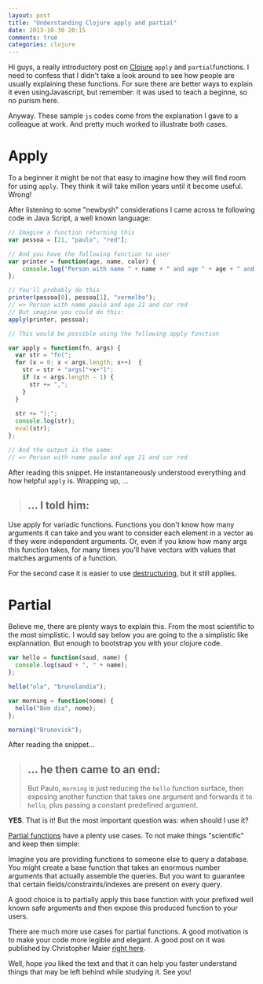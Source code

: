 ```yaml
---
layout: post
title: "Understanding Clojure apply and partial"
date: 2013-10-30 20:15
comments: true
categories: clojure
---
```


Hi guys, a really introductory post on [Clojure](http://clojure.org) `apply` and `partial`functions. I need to confess that I didn't take a look around to see how people are usually explaining these functions. For sure there are better ways to explain it even usingJavascript, but remember: it was used to teach a beginne, so no purism here.

Anyway. These sample `js` codes come from the explanation I gave to a colleague at work. And pretty much worked to illustrate both cases.

Apply
=====
To a beginner it might be not that easy to imagine how they will find room for using `apply`. They think it will take millon years until it become useful. Wrong!

After listening to some "newbysh" considerations I came across te following code in Java Script, a well known language:

```javascript
// Imagine a function returning this
var pessoa = [21, "paulo", "red"];

// And you have the following function to user
var printer = function(age, name, color) {
    console.log("Person with name " + name + " and age " + age + " and cor " + color);
};

// You'll probably do this
printer(pessoa[0], pessoa[1], "vermelho");
// => Person with name paulo and age 21 and cor red
// But imagine you could do this:
apply(printer, pessoa);

// This would be possible using the following apply function

var apply = function(fn, args) {
  var str = "fn(";
  for (x = 0; x < args.length; x++)  {
    str = str + "args["+x+"]";
    if (x < args.length - 1) {
      str += ",";
    }
  }
  
  str += ");";
  console.log(str);
  eval(str);
};

// And the output is the same:
// => Person with name paulo and age 21 and cor red
```
After reading this snippet. He instantaneously understood everything and how helpful `apply` is. Wrapping up, ...

> ## ... I told him:
Use apply for variadic functions. Functions you don't know how many arguments it can take and you want to consider each element in a vector as if they were independent arguments. Or, even if you know how many args this function takes, for many times you'll have vectors with values that matches arguments of a function.

For the second case it is easier to use [destructuring](http://clojure.org/special_forms#Special%20Forms--Binding%20Forms%20(Destructuring)), but it still applies.

Partial
=======
Believe me, there are plenty ways to explain this. From the most scientific to the most simplistic. I would say below you are going to the a simplistic like explannation. But enough to bootstrap you with your clojure code. 
    
``` javascript
var hello = function(saud, name) {
  console.log(saud + ", " + name);
};

hello("ola", "brunolandia");

var morning = function(nome) {
  hello("Bom dia", nome);
};

morning("Brunovisk");
```

After reading the snippet...

> ## ... he then came to an end:
> But Paulo, `morning` is just reducing the `hello` function surface, then exposing another function that takes one argument and forwards it to `hello`, plus passing a constant predefined argument.

**YES**. That is it! But the most important question was: when should I use it?

[Partial functions](http://blog.jayfields.com/2011/01/clojure-partial-and-comp.html) have a plenty use cases. To not make things "scientific" and keep then simple:

Imagine you are providing functions to someone else to query a database. You might create a base function that takes an enormous number arguments that actually assemble the queries. But you want to guarantee that certain fields/constraints/indexes are present on every query. 

A good choice is to partially apply this base function with your prefixed well known safe arguments and then expose this produced function to your users.

There are much more use cases for partial functions. A good motivation is to make your code more legible and elegant. A good post on it was published by Christopher Maier [right here](http://christophermaier.name/blog/2011/07/07/writing-elegant-clojure-code-using-higher-order-functions).

Well, hope you liked the text and that it can help you faster understand things that may be left behind while studying it. See you!

